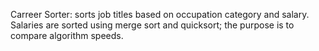 Carreer Sorter: sorts job titles based on occupation category and salary. Salaries are sorted using merge sort and quicksort; the purpose is to compare algorithm speeds. 
